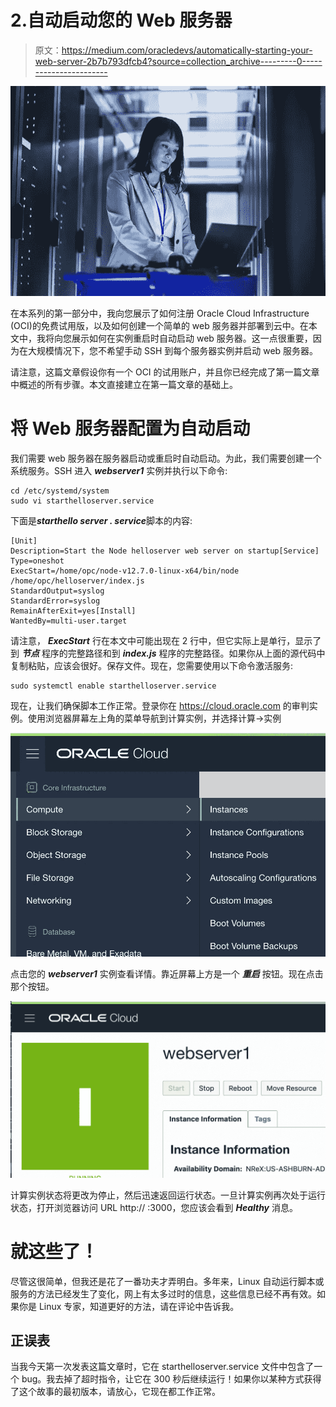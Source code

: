 # 2.自动启动您的 Web 服务器

> 原文：<https://medium.com/oracledevs/automatically-starting-your-web-server-2b7b793dfcb4?source=collection_archive---------0----------------------->

![](img/e6396528f6ce2ded8b102df3b0947f7e.png)

在本系列的第一部分中，我向您展示了如何注册 Oracle Cloud Infrastructure (OCI)的免费试用版，以及如何创建一个简单的 web 服务器并部署到云中。在本文中，我将向您展示如何在实例重启时自动启动 web 服务器。这一点很重要，因为在大规模情况下，您不希望手动 SSH 到每个服务器实例并启动 web 服务器。

请注意，这篇文章假设你有一个 OCI 的试用账户，并且你已经完成了第一篇文章中概述的所有步骤。本文直接建立在第一篇文章的基础上。

# 将 Web 服务器配置为自动启动

我们需要 web 服务器在服务器启动或重启时自动启动。为此，我们需要创建一个系统服务。SSH 进入 ***webserver1*** 实例并执行以下命令:

```
cd /etc/systemd/system
sudo vi starthelloserver.service
```

下面是***starthello server . service***脚本的内容:

```
[Unit]
Description=Start the Node helloserver web server on startup[Service]
Type=oneshot
ExecStart=/home/opc/node-v12.7.0-linux-x64/bin/node /home/opc/helloserver/index.js
StandardOutput=syslog
StandardError=syslog
RemainAfterExit=yes[Install]
WantedBy=multi-user.target
```

请注意， ***ExecStart*** 行在本文中可能出现在 2 行中，但它实际上是单行，显示了到 ***节点*** 程序的完整路径和到 ***index.js*** 程序的完整路径。如果你从上面的源代码中复制粘贴，应该会很好。保存文件。现在，您需要使用以下命令激活服务:

```
sudo systemctl enable starthelloserver.service
```

现在，让我们确保脚本工作正常。登录你在 https://cloud.oracle.com 的审判实例。使用浏览器屏幕左上角的菜单导航到计算实例，并选择计算->实例

![](img/f6faa7714d7b17f2dc71a973d1d55e4a.png)

点击您的 ***webserver1*** 实例查看详情。靠近屏幕上方是一个 ***重启*** 按钮。现在点击那个按钮。

![](img/e88809d4f1d30bd8196e8ca3f287e77e.png)

计算实例状态将更改为停止，然后迅速返回运行状态。一旦计算实例再次处于运行状态，打开浏览器访问 URL http:// <your public="" ip="">:3000，您应该会看到 ***Healthy*** 消息。</your>

# 就这些了！

尽管这很简单，但我还是花了一番功夫才弄明白。多年来，Linux 自动运行脚本或服务的方法已经发生了变化，网上有太多过时的信息，这些信息已经不再有效。如果你是 Linux 专家，知道更好的方法，请在评论中告诉我。

## 正误表

当我今天第一次发表这篇文章时，它在 starthelloserver.service 文件中包含了一个 bug。我去掉了超时指令，让它在 300 秒后继续运行！如果你以某种方式获得了这个故事的最初版本，请放心，它现在都工作正常。